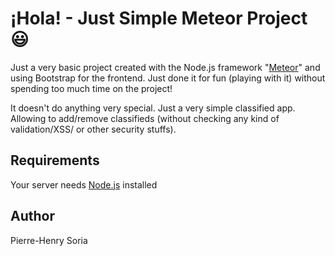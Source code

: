 # ¡Hola! - Just Simple Meteor Project :smiley:

Just a very basic project created with the Node.js framework "[Meteor](https://www.meteor.com)" and using Bootstrap for the frontend. Just done it for fun (playing with it) without spending too much time on the project!  

It doesn't do anything very special. Just a very simple classified app. Allowing to add/remove classifieds (without checking any kind of validation/XSS/ or other security stuffs).


## Requirements

Your server needs [Node.js](http://nodejs.org/) installed


## Author

Pierre-Henry Soria